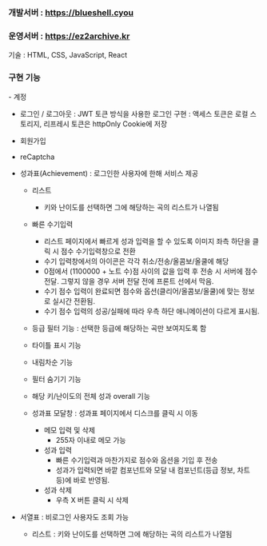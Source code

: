 ### 개발서버 : https://blueshell.cyou
### 운영서버 : https://ez2archive.kr

기술 : HTML, CSS, JavaScript, React

<h3> 구현 기능 </h3>
- 계정

  - 로그인 / 로그아웃
    : JWT 토큰 방식을 사용한 로그인 구현
    : 액세스 토큰은 로컬 스토리지, 리프레시 토큰은 httpOnly Cookie에 저장
  - 회원가입
  - reCaptcha

- 성과표(Achievement)
  : 로그인한 사용자에 한해 서비스 제공

  - 리스트
    - 키와 난이도를 선택하면 그에 해당하는 곡의 리스트가 나열됨
  - 빠른 수기입력
    - 리스트 페이지에서 빠르게 성과 입력을 할 수 있도록 이미지 좌측 하단을 클릭 시 점수 수기입력창으로 전환
    - 수기 입력창에서의 아이콘은 각각 취소/전송/올콤보/올쿨에 해당
    - 0점에서 (1100000 + 노트 수)점 사이의 값을 입력 후 전송 시 서버에 점수 전달. 그렇지 않을 경우 서버 전달 전에 프론트 선에서 막음.
    - 수기 점수 입력이 완료되면 점수와 옵션(클리어/올콤보/올쿨)에 맞는 정보로 실시간 전환됨.
    - 수기 점수 입력의 성공/실패에 따라 우측 하단 애니메이션이 다르게 표시됨.
  - 등급 필터 기능
    : 선택한 등급에 해당하는 곡만 보여지도록 함
  - 타이틀 표시 기능
  - 내림차순 기능
  - 필터 숨기기 기능
  - 해당 키/난이도의 전체 성과 overall 기능

  - 성과표 모달창
    : 성과표 페이지에서 디스크를 클릭 시 이동
    - 메모 입력 및 삭제
      - 255자 이내로 메모 가능
    - 성과 입력
      - 빠른 수기입력과 마찬가지로 점수와 옵션을 기입 후 전송
      - 성과가 입력되면 바깥 컴포넌트와 모달 내 컴포넌트(등급 정보, 차트 등)에 바로 반영됨.
    - 성과 삭제
      - 우측 X 버튼 클릭 시 삭제

- 서열표
  : 비로그인 사용자도 조회 가능
  - 리스트
    : 키와 난이도를 선택하면 그에 해당하는 곡의 리스트가 나열됨

